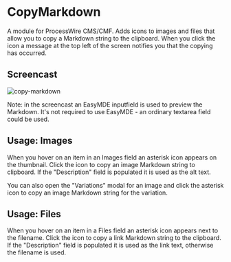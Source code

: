 # CopyMarkdown

A module for ProcessWire CMS/CMF. Adds icons to images and files that allow you to copy a Markdown string to the clipboard. When you click the icon a message at the top left of the screen notifies you that the copying has occurred.

## Screencast

![copy-markdown](https://user-images.githubusercontent.com/1538852/114258813-596d5a80-9a1d-11eb-8a33-7d89982d667f.gif)

Note: in the screencast an EasyMDE inputfield is used to preview the Markdown. It's not required to use EasyMDE - an ordinary textarea field could be used.

## Usage: Images

When you hover on an item in an Images field an asterisk icon appears on the thumbnail. Click the icon to copy an image Markdown string to clipboard. If the "Description" field is populated it is used as the alt text.

You can also open the "Variations" modal for an image and click the asterisk icon to copy an image Markdown string for the variation.

## Usage: Files

When you hover on an item in a Files field an asterisk icon appears next to the filename. Click the icon to copy a link Markdown string to the clipboard. If the "Description" field is populated it is used as the link text, otherwise the filename is used. 